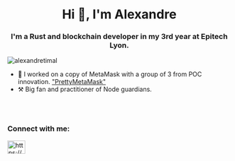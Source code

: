 <h1 align="center">Hi 👋, I'm Alexandre</h1>
<h3 align="center">I'm a Rust and blockchain developer in my 3rd year at Epitech Lyon.</h3>

<p align="left"> <img src="https://komarev.com/ghpvc/?username=alexandretimal&label=Profile%20views&color=0e75b6&style=flat" alt="alexandretimal" /> </p>

- 🔭 I worked on a copy of MetaMask with a group of 3 from POC innovation. ["PrettyMetaMask"](.)
- ⚒️ Big fan and practitioner of Node guardians.

</br>
</br>

<h3 align="left">Connect with me:</h3>
<p align="left">
<a href="https://linkedin.com/in/https://www.linkedin.com/in/alexandre-timal-0a24561aa" target="blank"><img align="center" src="https://raw.githubusercontent.com/rahuldkjain/github-profile-readme-generator/master/src/images/icons/Social/linked-in-alt.svg" alt="https://www.linkedin.com/in/alexandre-timal-0a24561aa" height="30" width="40" /></a>
</p>

